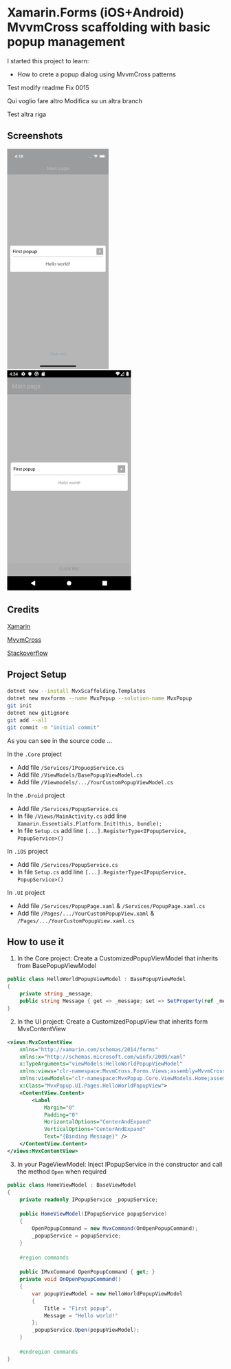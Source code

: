 # Xamarin.Forms (iOS+Android) MvvmCross scaffolding with basic popup management

I started this project to learn:

* How to crete a popup dialog using MvvmCross patterns

Test modify readme Fix 0015

Qui voglio fare altro 
Modifica su un altra branch


Test altra riga
## Screenshots 

![iOS Screenshot](screenshots/ios-popup.png)
![Android Screenshot](screenshots/droid-popup.png)

## Credits 

[Xamarin](https://dotnet.microsoft.com/apps/xamarin)

[MvvmCross](https://www.mvvmcross.com/)

[Stackoverflow](https://stackoverflow.com/)

## Project Setup

```sh
dotnet new --install MvxScaffolding.Templates
dotnet new mvxforms --name MvxPopup --solution-name MvxPopup
git init 
dotnet new gitignore
git add --all
git commit -m "initial commit"
```

As you can see in the source code ...

In the `.Core` project

* Add file `/Services/IPopuopService.cs`
* Add file `/ViewModels/BasePopupViewModel.cs`
* Add file `/Viewmodels/.../YourCustomPopupViewModel.cs`

In the `.Droid` project

* Add file `/Services/PopupService.cs`
* In file `/Views/MainActivity.cs` add line `Xamarin.Essentials.Platform.Init(this, bundle);`
* In file `Setup.cs` add line `[...].RegisterType<IPopupService, PopupService>()`

In `.iOS` project 

* Add file `/Services/PopupService.cs`
* In file `Setup.cs` add line `[...].RegisterType<IPopupService, PopupService>()`

In `.UI` project 

* Add file `/Services/PopupPage.xaml` &amp; `/Services/PopupPage.xaml.cs`
* Add file `/Pages/.../YourCustomPopupView.xaml` &amp; `/Pages/.../YourCustomPopupView.xaml.cs`

## How to use it 

1. In the Core project: Create a CustomizedPopupViewModel that inherits from BasePopupViewModel

```csharp
public class HelloWorldPopupViewModel : BasePopupViewModel
{
    private string _message;
    public string Message { get => _message; set => SetProperty(ref _message, value); }
}
```

2. In the UI project: Create a CustomizedPopupView that inherits form MvxContentView<CustomizedPopupViewModel>

```xml
<views:MvxContentView
    xmlns="http://xamarin.com/schemas/2014/forms"
    xmlns:x="http://schemas.microsoft.com/winfx/2009/xaml"
    x:TypeArguments="viewModels:HelloWorldPopupViewModel"
    xmlns:views="clr-namespace:MvvmCross.Forms.Views;assembly=MvvmCross.Forms"
    xmlns:viewModels="clr-namespace:MvxPopup.Core.ViewModels.Home;assembly=MvxPopup.Core"
    x:Class="MvxPopup.UI.Pages.HelloWorldPopupView">
    <ContentView.Content>
        <Label
            Margin="0"
            Padding="0"
            HorizontalOptions="CenterAndExpand"
            VerticalOptions="CenterAndExpand"
            Text="{Binding Message}" />
    </ContentView.Content>
</views:MvxContentView>
```

3. In your PageViewModel: Inject IPopupService in the constructor and call the method `Open` when required 

```csharp
public class HomeViewModel : BaseViewModel
{
    private readonly IPopupService _popupService;

    public HomeViewModel(IPopupService popupService)
    {
        OpenPopupCommand = new MvxCommand(OnOpenPopupCommand);
        _popupService = popupService;
    }

    #region commands

    public IMvxCommand OpenPopupCommand { get; }
    private void OnOpenPopupCommand()
    {
        var popupViewModel = new HelloWorldPopupViewModel
        {
            Title = "First popup",
            Message = "Hello world!"
        };
        _popupService.Open(popupViewModel);
    }

    #endregion commands
}
```